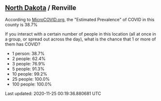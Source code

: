 
## [North Dakota](/united-states/north-dakota) / Renville

According to [MicroCOVID.org](http://microcovid.org),
the "Estimated Prevalence" of COVID in this county is 38.7%

If you interact with a certain number of people in this location
(all at once in a group, or spread out across the day), what is the chance that
1 or more of them has COVID?

- 1 person: 38.7%
- 2 people: 62.4%
- 3 people: 76.9%
- 5 people: 91.3%
- 10 people: 99.2%
- 25 people: 100.0%
- 100 people: 100.0%

Last updated: 2020-11-25 00:19:36.880681 UTC
